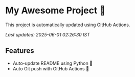 # My Awesome Project 🚀

This project is automatically updated using GitHub Actions.

_Last updated: 2025-06-01 02:26:30 IST_

## Features
- Auto-update README using Python 🐍
- Auto Git push with GitHub Actions 🤖
